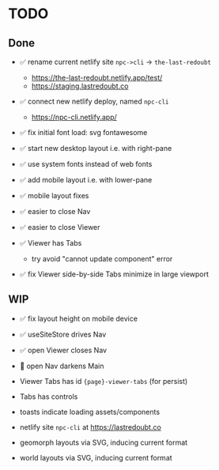 # TODO

## Done

- ✅ rename current netlify site `npc->cli` -> `the-last-redoubt`
  - https://the-last-redoubt.netlify.app/test/
  - https://staging.lastredoubt.co
- ✅ connect new netlify deploy, named `npc-cli`
  - https://npc-cli.netlify.app/
- ✅ fix initial font load: svg fontawesome
- ✅ start new desktop layout i.e. with right-pane
- ✅ use system fonts instead of web fonts

- ✅ add mobile layout i.e. with lower-pane
- ✅ mobile layout fixes

- ✅ easier to close Nav
- ✅ easier to close Viewer

- ✅ Viewer has Tabs
  - try avoid "cannot update component" error
- ✅ fix Viewer side-by-side Tabs minimize in large viewport

## WIP

- ✅ fix layout height on mobile device

- ✅ useSiteStore drives Nav
- ✅ open Viewer closes Nav
- 🚧 open Nav darkens Main

- Viewer Tabs has id `{page}-viewer-tabs` (for persist)
- Tabs has controls

- toasts indicate loading assets/components

- netlify site `npc-cli` at https://lastredoubt.co
- geomorph layouts via SVG, inducing current format
- world layouts via SVG, inducing current format
